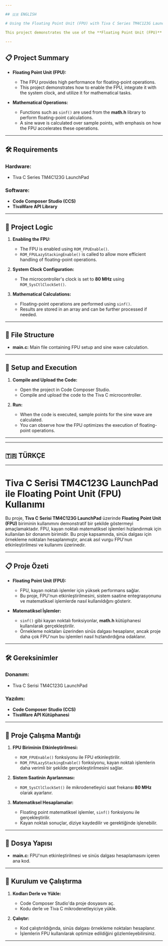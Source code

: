 ```yaml
---

## 🇬🇧 ENGLISH 

# Using the Floating Point Unit (FPU) with Tiva C Series TM4C123G LaunchPad

This project demonstrates the use of the **Floating Point Unit (FPU)** on the **Tiva C Series TM4C123G LaunchPad**. The FPU is a hardware unit designed to accelerate floating-point mathematical operations. This project involves calculating sample points for a sine wave, but the main focus is on enabling and utilizing the FPU efficiently.

---
```


## 📋 Project Summary

- **Floating Point Unit (FPU):**
  - The FPU provides high performance for floating-point operations.
  - This project demonstrates how to enable the FPU, integrate it with the system clock, and utilize it for mathematical tasks.

- **Mathematical Operations:**
  - Functions such as `sinf()` are used from the **math.h** library to perform floating-point calculations.
  - A sine wave is calculated over sample points, with emphasis on how the FPU accelerates these operations.

---

## 🛠 Requirements

### Hardware:
- Tiva C Series TM4C123G LaunchPad

### Software:
- **Code Composer Studio (CCS)**  
- **TivaWare API Library**

---

## 📂 Project Logic

1. **Enabling the FPU:**
   - The FPU is enabled using `ROM_FPUEnable()`.
   - `ROM_FPULazyStackingEnable()` is called to allow more efficient handling of floating-point operations.

2. **System Clock Configuration:**
   - The microcontroller's clock is set to **80 MHz** using `ROM_SysCtlClockSet()`.

3. **Mathematical Calculations:**
   - Floating-point operations are performed using `sinf()`.
   - Results are stored in an array and can be further processed if needed.

---

## 📄 File Structure

- **main.c:** Main file containing FPU setup and sine wave calculation.

---

## 🚀 Setup and Execution

1. **Compile and Upload the Code:**
   - Open the project in Code Composer Studio.
   - Compile and upload the code to the Tiva C microcontroller.

2. **Run:**
   - When the code is executed, sample points for the sine wave are calculated.
   - You can observe how the FPU optimizes the execution of floating-point operations.

---






---

## 🇹🇷 TÜRKÇE 

---


# Tiva C Serisi TM4C123G LaunchPad ile Floating Point Unit (FPU) Kullanımı

Bu proje, **Tiva C Serisi TM4C123G LaunchPad** üzerinde **Floating Point Unit (FPU)** biriminin kullanımını demonstratif bir şekilde göstermeyi amaçlamaktadır. FPU, kayan noktalı matematiksel işlemleri hızlandırmak için kullanılan bir donanım birimidir. Bu proje kapsamında, sinüs dalgası için örnekleme noktaları hesaplanmıştır, ancak asıl vurgu FPU'nun etkinleştirilmesi ve kullanımı üzerinedir.

---

## 📋 Proje Özeti

- **Floating Point Unit (FPU):**
  - FPU, kayan noktalı işlemler için yüksek performans sağlar.
  - Bu proje, FPU'nun etkinleştirilmesini, sistem saatine entegrasyonunu ve matematiksel işlemlerde nasıl kullanıldığını gösterir.

- **Matematiksel İşlemler:**
  - `sinf()` gibi kayan noktalı fonksiyonlar, **math.h** kütüphanesi kullanılarak gerçekleştirilir.
  - Örnekleme noktaları üzerinden sinüs dalgası hesaplanır, ancak proje daha çok FPU'nun bu işlemleri nasıl hızlandırdığına odaklanır.

---

## 🛠 Gereksinimler

### Donanım:
- Tiva C Serisi TM4C123G LaunchPad

### Yazılım:
- **Code Composer Studio (CCS)**
- **TivaWare API Kütüphanesi**

---

## 📂 Proje Çalışma Mantığı

1. **FPU Biriminin Etkinleştirilmesi:**
   - `ROM_FPUEnable()` fonksiyonu ile FPU etkinleştirilir.
   - `ROM_FPULazyStackingEnable()` fonksiyonu, kayan noktalı işlemlerin daha verimli bir şekilde gerçekleştirilmesini sağlar.

2. **Sistem Saatinin Ayarlanması:**
   - `ROM_SysCtlClockSet()` ile mikrodenetleyici saat frekansı **80 MHz** olarak ayarlanır.

3. **Matematiksel Hesaplamalar:**
   - Floating point matematiksel işlemler, `sinf()` fonksiyonu ile gerçekleştirilir.
   - Kayan noktalı sonuçlar, diziye kaydedilir ve gerektiğinde işlenebilir.

---

## 📄 Dosya Yapısı

- **main.c:** FPU'nun etkinleştirilmesi ve sinüs dalgası hesaplamasını içeren ana kod.

---

## 🚀 Kurulum ve Çalıştırma

1. **Kodları Derle ve Yükle:**
   - Code Composer Studio'da proje dosyasını aç.
   - Kodu derle ve Tiva C mikrodenetleyiciye yükle.

2. **Çalıştır:**
   - Kod çalıştırıldığında, sinüs dalgası örnekleme noktaları hesaplanır.
   - İşlemlerin FPU kullanılarak optimize edildiğini gözlemleyebilirsiniz.

---
